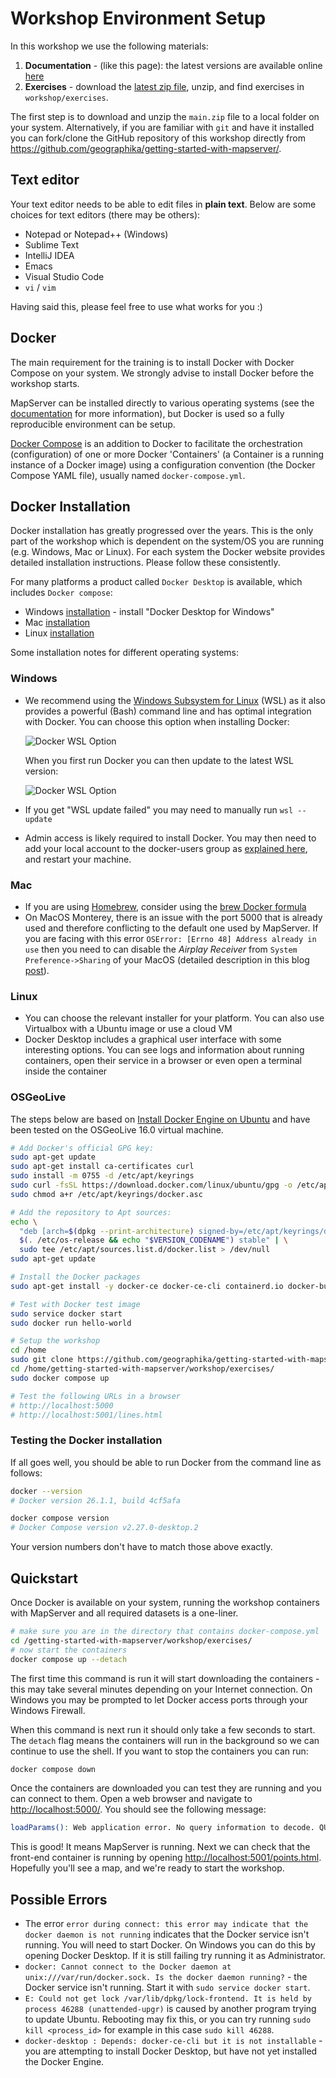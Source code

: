 # Workshop Environment Setup

In this workshop we use the following materials:

1. **Documentation** - (like this page): the latest versions are available online [here](https://geographika.github.io/getting-started-with-mapserver/)
2. **Exercises** - download the [latest zip file](https://github.com/geographika/getting-started-with-mapserver/archive/refs/heads/main.zip), unzip, 
   and find exercises in `workshop/exercises`.

The first step is to download and unzip the `main.zip` file to a local folder on your system. 
Alternatively, if you are familiar with `git` and have it installed you can fork/clone the GitHub repository of this 
workshop directly from <https://github.com/geographika/getting-started-with-mapserver/>.

## Text editor

Your text editor needs to be able to edit files in **plain text**. Below are some choices
for text editors (there may be others):

* Notepad or Notepad++ (Windows)
* Sublime Text
* IntelliJ IDEA
* Emacs
* Visual Studio Code
* `vi` / `vim`

Having said this, please feel free to use what works for you :)

## Docker

The main requirement for the training is to install Docker with Docker Compose on your system.
We strongly advise to install Docker before the workshop starts.

MapServer can be installed directly to various operating systems (see the [documentation](https://www.mapserver.org/installation/index.html)
for more information), but Docker is used so a fully reproducible environment can be setup.

[Docker Compose](https://docs.docker.com/compose) is an addition to Docker to facilitate
the orchestration (configuration) of one or more Docker 'Containers' (a Container is a running instance of a Docker image)
using a configuration convention (the Docker Compose YAML file), usually named `docker-compose.yml`.

## Docker Installation

Docker installation has greatly progressed over the years. This is the only part of the workshop
which is dependent on the system/OS you are running (e.g. Windows, Mac or Linux). For each
system the Docker website provides detailed installation instructions. Please follow these consistently.

For many platforms a product called `Docker Desktop` is available, which includes `Docker compose`:

* Windows [installation](https://docs.Docker.com/desktop/install/windows-install) - install "Docker Desktop for Windows"
* Mac [installation](https://docs.Docker.com/desktop/install/mac-install)
* Linux [installation](https://docs.Docker.com/desktop/install/linux-install)

Some installation notes for different operating systems:

### Windows

* We recommend using the [Windows Subsystem for Linux](https://docs.microsoft.com/en-us/windows/wsl) (WSL) as it also provides a powerful (Bash) command line and has optimal integration with Docker. You can choose this option when installing Docker:

  ![Docker WSL Option](./assets/images/docker-wsl.png)

  When you first run Docker you can then update to the latest WSL version:

  ![Docker WSL Option](./assets/images/docker-wsl-update.png)


* If you get "WSL update failed" you may need to manually run `wsl --update`
* Admin access is likely required to install Docker. You may then need to add your local account to the docker-users group as [explained here](https://stackoverflow.com/questions/58663920/), and restart your machine. 

### Mac

* If you are using [Homebrew](https://brew.sh), consider using the [brew Docker formula](https://formulae.brew.sh/formula/Docker)
* On MacOS Monterey, there is an issue with the port 5000 that is already used and therefore conflicting to the default one used by MapServer. 
  If you are facing with this error `OSError: [Errno 48] Address already in use` then you need to can disable the *Airplay Receiver* from `System Preference->Sharing` of your MacOS (detailed description in this blog [post](https://progressstory.com/tech/port-5000-already-in-use-macos-monterey-issue/)).

### Linux

* You can choose the relevant installer for your platform. You can also use Virtualbox with a Ubuntu image or use a cloud VM
* Docker Desktop includes a graphical user interface with some interesting options. You can see logs and information about running containers, open their service in a browser or even open a terminal inside the container

### OSGeoLive

The steps below are based on [Install Docker Engine on Ubuntu](https://docs.docker.com/engine/install/ubuntu/#install-using-the-repository) and have been tested on the OSGeoLive 16.0 virtual machine.

```bash
# Add Docker's official GPG key:
sudo apt-get update
sudo apt-get install ca-certificates curl
sudo install -m 0755 -d /etc/apt/keyrings
sudo curl -fsSL https://download.docker.com/linux/ubuntu/gpg -o /etc/apt/keyrings/docker.asc
sudo chmod a+r /etc/apt/keyrings/docker.asc

# Add the repository to Apt sources:
echo \
  "deb [arch=$(dpkg --print-architecture) signed-by=/etc/apt/keyrings/docker.asc] https://download.docker.com/linux/ubuntu \
  $(. /etc/os-release && echo "$VERSION_CODENAME") stable" | \
  sudo tee /etc/apt/sources.list.d/docker.list > /dev/null
sudo apt-get update

# Install the Docker packages
sudo apt-get install -y docker-ce docker-ce-cli containerd.io docker-buildx-plugin docker-compose-plugin

# Test with Docker test image
sudo service docker start
sudo docker run hello-world

# Setup the workshop
cd /home
sudo git clone https://github.com/geographika/getting-started-with-mapserver/
cd /home/getting-started-with-mapserver/workshop/exercises/
sudo docker compose up

# Test the following URLs in a browser
# http://localhost:5000
# http://localhost:5001/lines.html
```

### Testing the Docker installation

If all goes well, you should be able to run Docker from the command line as follows:

```bash
docker --version
# Docker version 26.1.1, build 4cf5afa

docker compose version
# Docker Compose version v2.27.0-desktop.2
```

Your version numbers don't have to match those above exactly.

## Quickstart

Once Docker is available on your system, running the workshop containers with MapServer and all required datasets
is a one-liner. 

```bash
# make sure you are in the directory that contains docker-compose.yml
cd /getting-started-with-mapserver/workshop/exercises/
# now start the containers
docker compose up --detach
```

The first time this command is run it will start downloading the containers - this may take several minutes depending on your Internet connection.
On Windows you may be prompted to let Docker access ports through your Windows Firewall. 

When this command is next run it should only take a few seconds to start. The `detach` flag means the containers will run in the background so we 
can continue to use the shell. If you want to stop the containers you can run:

```bash
docker compose down
```

Once the containers are downloaded you can test they are running and you can connect to them. Open a web browser
and navigate to <http://localhost:5000/>. You should see the following message:

```bash
loadParams(): Web application error. No query information to decode. QUERY_STRING is set, but empty.
```

This is good! It means MapServer is running. Next we can check that the front-end container is running by opening <http://localhost:5001/points.html>.
Hopefully you'll see a map, and we're ready to start the workshop.

## Possible Errors

* The error `error during connect: this error may indicate that the docker daemon is not running` indicates that the Docker service isn't running. You will need to start Docker. On Windows you can do this by opening Docker Desktop. If it is still failing try running it as Administrator.
* `docker: Cannot connect to the Docker daemon at unix:///var/run/docker.sock. Is the docker daemon running?` - the Docker service isn't running. Start it with `sudo service docker start`.
* `E: Could not get lock /var/lib/dpkg/lock-frontend. It is held by process 46288 (unattended-upgr)` is caused
by another program trying to update Ubuntu. Rebooting may fix this, or you can try running `sudo kill <process_id>` for example in this case `sudo kill 46288`. 
* `docker-desktop : Depends: docker-ce-cli but it is not installable` - you are attempting to install Docker Desktop, but have not yet installed the Docker Engine.


